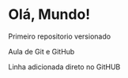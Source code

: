 # Olá, Mundo!
 Primeiro repositorio versionado

 Aula de Git e GitHub

 Linha adicionada direto no GitHUB
